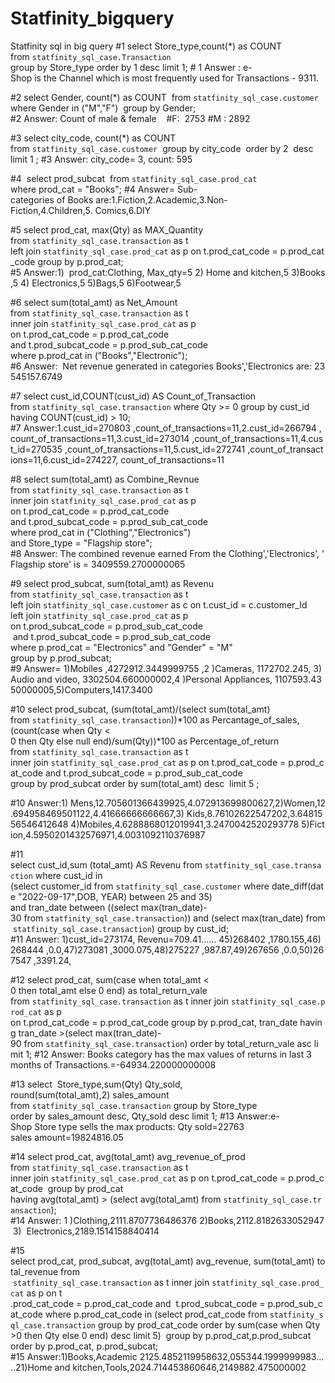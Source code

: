 # Statfinity_bigquery
Statfinity sql in big query 
#1
select Store_type,count(*) as COUNT  
from `statfinity_sql_case.Transaction`
group by Store_type order by 1 desc limit 1;
# 1 Answer : e-Shop is the Channel which is most frequently used for Transactions - 9311.

#2
select Gender, count(*) as COUNT 
from `statfinity_sql_case.customer`
where Gender in ("M","F") 
group by Gender;
#2 Answer: Count of male &amp; female   
#F:  2753
#M : 2892

#3
select city_code, count(*) as COUNT 
from `statfinity_sql_case.customer` 
group by city_code 
order by 2  desc 
limit 1 ;
#3 Answer: city_code= 3, count: 595

#4 
select prod_subcat 
from `statfinity_sql_case.prod_cat`
where prod_cat = "Books";
#4 Answer= Sub-categories of Books are:1.Fiction,2.Academic,3.Non-Fiction,4.Children,5. Comics,6.DIY


#5
select prod_cat, max(Qty) as MAX_Quantity 
from `statfinity_sql_case.transaction` as t
left join `statfinity_sql_case.prod_cat` as p on t.prod_cat_code = p.prod_cat_code
group by p.prod_cat;
#5 Answer:1)  prod_cat:Clothing, Max_qty=5 2) Home and kitchen,5 3)Books,5 4) Electronics,5 5)Bags,5 6)Footwear,5

#6
select sum(total_amt) as Net_Amount
from `statfinity_sql_case.transaction` as t
inner join `statfinity_sql_case.prod_cat` as p 
on t.prod_cat_code = p.prod_cat_code
and t.prod_subcat_code = p.prod_sub_cat_code
where p.prod_cat in ("Books","Electronic");
#6 Answer:  Net revenue generated in categories Books&#39;,&#39;Electronics are: 23545157.6749

#7
select cust_id,COUNT(cust_id) AS Count_of_Transaction
from `statfinity_sql_case.transaction`
where Qty >= 0
group by cust_id
having COUNT(cust_id) > 10;
#7 Answer:1.cust_id=270803 ,count_of_transactions=11,2.cust_id=266794 ,count_of_transactions=11,3.cust_id=273014 ,count_of_transactions=11,4.cust_id=270535 ,count_of_transactions=11,5.cust_id=272741 ,count_of_transactions=11,6.cust_id=274227, count_of_transactions=11


#8
select sum(total_amt) as Combine_Revnue
from `statfinity_sql_case.transaction` as t 
inner join `statfinity_sql_case.prod_cat` as p 
on t.prod_cat_code = p.prod_cat_code
and t.prod_subcat_code = p.prod_sub_cat_code
where prod_cat in ("Clothing","Electronics")
and Store_type = "Flagship store";
#8 Answer: The combined revenue earned From the Clothing&#39;,&#39;Electronics&#39;, &#39;Flagship store&#39; is = 3409559.2700000065


#9
select prod_subcat, sum(total_amt) as Revenu
from `statfinity_sql_case.transaction` as t
left join `statfinity_sql_case.customer` as c on t.cust_id = c.customer_Id
left join `statfinity_sql_case.prod_cat` as p 
on t.prod_subcat_code = p.prod_sub_cat_code
 and t.prod_subcat_code = p.prod_sub_cat_code
where p.prod_cat = "Electronics" and "Gender" = "M"
group by p.prod_subcat;
#9 Answer= 1)Mobiles ,4272912.3449999755 ,2 )Cameras, 1172702.245, 3)Audio and video, 3302504.660000002,4 )Personal Appliances, 1107593.4350000005,5)Computers,1417.3400

#10
select prod_subcat, (sum(total_amt)/(select sum(total_amt)
from `statfinity_sql_case.transaction`))*100 as Percantage_of_sales,
(count(case when Qty < 0 then Qty else null end)/sum(Qty))*100 as Percentage_of_return
from `statfinity_sql_case.transaction` as t
inner join `statfinity_sql_case.prod_cat` as p on t.prod_cat_code = p.prod_cat_code
and t.prod_subcat_code = p.prod_sub_cat_code
group by prod_subcat
order by sum(total_amt) desc 
limit 5 ;

#10 Answer:1) Mens,12.705601366439925,4.072913699800627,2)Women,12.694958469501122,4.41666666666667,3) Kids,8.76102622547202,3.6481556546412648 4)Mobiles,4.6288868012019941,3.2470042520293778 5)Fiction,4.5950201432576971,4.0031092110376987


#11
select cust_id,sum (total_amt) AS Revenu from `statfinity_sql_case.transaction`
where cust_id in 
(select customer_id from `statfinity_sql_case.customer` where date_diff(date "2022-09-17",DOB, YEAR) between 25 and 35)
and tran_date between ((select max(tran_date)-
30 from `statfinity_sql_case.transaction`)) and (select max(tran_date) from `statfinity_sql_case.transaction`)
group by cust_id;
#11 Answer: 1)cust_id=273174, Revenu=709.41...... 45)268402 ,1780.155,46)268444 ,0.0,47)273081 ,3000.075,48)275227 ,987.87,49)267656 ,0.0,50)267547 ,3391.24,


#12
select prod_cat, sum(case when total_amt < 0 then total_amt else 0 end) as total_return_vale 
from `statfinity_sql_case.transaction` as t inner join `statfinity_sql_case.prod_cat` as p 
on t.prod_cat_code = p.prod_cat_code group by p.prod_cat, tran_date having tran_date &gt;(select max(tran_date)-
90 from `statfinity_sql_case.transaction`) order by total_return_vale asc limit 1;
#12 Answer: Books category has the max values of returns in last 3  months of Transactions.=-64934.220000000008

#13
select  Store_type,sum(Qty) Qty_sold,
round(sum(total_amt),2) sales_amount
from `statfinity_sql_case.transaction`
group by Store_type
order by sales_amount desc, Qty_sold desc
limit 1;
#13 Answer:e-Shop Store type sells the max products: Qty sold=22763  sales amount=19824816.05

#14
select prod_cat, avg(total_amt) avg_revenue_of_prod
from `statfinity_sql_case.transaction` as t 
inner join `statfinity_sql_case.prod_cat` as p on t.prod_cat_code = p.prod_cat_code 
group by prod_cat
having avg(total_amt) &gt; (select avg(total_amt) from `statfinity_sql_case.transaction`);
#14 Answer: 1 )Clothing,2111.8707736486376 2)Books,2112.8182633052947 3)  Electronics,2189.1514158840414

#15
select prod_cat, prod_subcat, avg(total_amt) avg_revenue, sum(total_amt) total_revenue from
 `statfinity_sql_case.transaction` as t inner join `statfinity_sql_case.prod_cat` as p on t
.prod_cat_code = p.prod_cat_code and  t.prod_subcat_code = p.prod_sub_cat_code where p.prod_cat_code in (select prod_cat_code from `statfinity_sql_case.transaction` group by prod_cat_code order by sum(case when Qty >0 then Qty else 0 end) desc limit 5) 
group by p.prod_cat,p.prod_subcat 
order by p.prod_cat, p.prod_subcat;
#15 Answer:1)Books,Academic 2125.4852119958632,055344.1999999983.....21)Home and kitchen,Tools,2024.714453860646,2149882.475000002




















 
